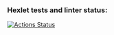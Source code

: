 ### Hexlet tests and linter status:
[![Actions Status](https://github.com/tychkovas/backend-project-lvl3/workflows/hexlet-check/badge.svg)](https://github.com/tychkovas/backend-project-lvl3/actions)